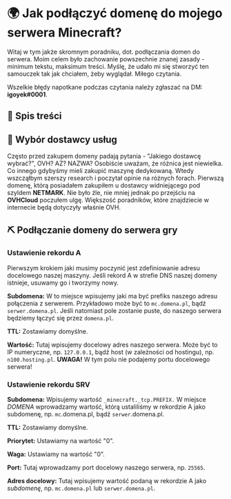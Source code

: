 # 🌍 Jak podłączyć domenę do mojego serwera Minecraft?
Witaj w tym jakże skromnym poradniku, dot. podłączania domen do serwera.
Moim celem było zachowanie powszechnie znanej zasady - minimum tekstu, maksimum treści.
Myślę, że udało mi się stworzyć ten samouczek tak jak chciałem, żeby wyglądał.
Miłego czytania.

Wszelkie błędy napotkane podczas czytania należy zgłaszać na DM: **igoyek#0001**.

## 📜 Spis treści

## 🔧 Wybór dostawcy usług
Często przed zakupem domeny padają pytania - "Jakiego dostawcę wybrać?", OVH? AZ? NAZWA?
Osobiście uważam, że różnica jest niewielka. Co innego gdybyśmy mieli zakupić maszynę dedykowaną.
Wtedy wszcząłbym szerszy research i poczytał opinie na różnych forach.
Pierwszą domenę, którą posiadałem zakupiłem u dostawcy widniejącego pod szyldem **NETMARK**.
Nie było źle, nie mniej jednak po przejściu na **OVHCloud** poczułem ulgę.
Większość poradników, które znajdziecie w internecie będą dotyczyły właśnie OVH.

## ⛏ Podłączanie domeny do serwera gry
### Ustawienie rekordu A
Pierwszym krokiem jaki musimy poczynić jest zdefiniowanie adresu docelowego naszej maszyny.
Jeśli rekord A w strefie DNS naszej domeny istnieje, usuwamy go i tworzymy nowy.

**Subdomena:** W to miejsce wpisujemy jaki ma być prefiks naszego adresu połączenia z serwerem. Przykładowo może być to `mc.domena.pl`, bądź `serwer.domena.pl`. Jeśli natomiast pole zostanie puste, do naszego serwera będziemy łączyć się przez `domena.pl`.

**TTL:** Zostawiamy domyślne.

**Wartość:** Tutaj wpisujemy docelowy adres naszego serwera. Może być to IP numeryczne, np. `127.0.0.1`, bądź host (w zależności od hostingu), np. `n100.hosting.pl`.
**UWAGA!** W tym polu nie podajemy portu docelowego serwera!

### Ustawienie rekordu SRV
**Subdomena:** Wpisujemy wartość `_minecraft._tcp.PREFIX.`
W miejsce *DOMENA* wprowadzamy wartość, którą ustaliliśmy w rekordzie A jako subdomenę, np. `mc`.domena.pl, bądź `serwer`.domena.pl.

**TTL:** Zostawiamy domyślne.

**Priorytet:** Ustawiamy na wartość "0".

**Waga:** Ustawiamy na wartość "0".

**Port:** Tutaj wprowadzamy port docelowy naszego serwera, np. `25565`.

**Adres docelowy:** Tutaj wpisujemy wartość podaną w rekordzie A jako *subdomenę*, np. `mc.domena.pl` lub `serwer.domena.pl`.

